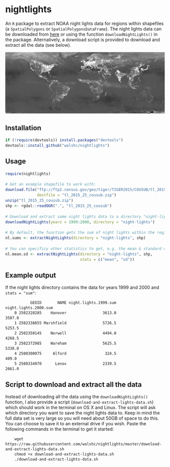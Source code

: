 # nightlights
An `R` package to extract NOAA night lights data for regions within shapefiles
(a `SpatialPolygons` or `SpatialPolygonsDataFrame`). The night lights data can be downloaded from
[here](http://ngdc.noaa.gov/eog/data/web_data/v4composites/) or using the
function `downloadNightLights()` in the package. Alternatively, a download
script is provided to download and extract all the data (see below).

![Data](/img.png?raw=true "Night Lights Data")

## Installation

```r
if (!require(devtools)) install.packages("devtools")
devtools::install_github("walshc/nightlights")
```

## Usage

```r
require(nightlights)

# Get an example shapefile to work with:
download.file("ftp://ftp2.census.gov/geo/tiger/TIGER2015/COUSUB/tl_2015_25_cousub.zip",
              destfile = "tl_2015_25_cousub.zip")
unzip("tl_2015_25_cousub.zip")
shp <- rgdal::readOGR(".", "tl_2015_25_cousub")

# Download and extract some night lights data to a directory "night-lights":
downloadNightLights(years = 1999:2000, directory = "night-lights")

# By default, the function gets the sum of night lights within the regions:
nl.sums <- extractNightLights(directory = "night-lights", shp)

# You can specificy other statistics to get, e.g. the mean & standard deviation:
nl.mean.sd <- extractNightLights(directory = "night-lights", shp,
                                 stats = c("mean", "sd"))
```

## Example output
If the night lights directory contains the data for years 1999 and 2000 and `stats = "sum"`:

               GEOID       NAME night.lights.1999.sum night.lights.2000.sum
        0 2502328285    Hanover                3613.0                3587.0
        1 2502338855 Marshfield                5726.5                5253.5
        2 2502350145    Norwell                4494.0                4268.5
        3 2502372985    Wareham                5625.5                5338.0
        4 2500300975     Alford                 324.5                 409.0
        5 2500334970      Lenox                2339.5                2661.0

## Script to download and extract all the data
Instead of downloading all the data using the `downloadNightLights()` function, I also provide a script (`download-and-extract-lights-data.sh`) which should work in the terminal on OS X and Linux. The script will ask which directory you want to save the night lights data to. Keep in mind the full data set is very large so you will need about 50GB of space to do this. You can choose to save it to an external drive if you wish. Paste the following commands in the terminal to get it started:

        wget https://raw.githubusercontent.com/walshc/nightlights/master/download-and-extract-lights-data.sh
        chmod +x download-and-extract-lights-data.sh
        ./download-and-extract-lights-data.sh
